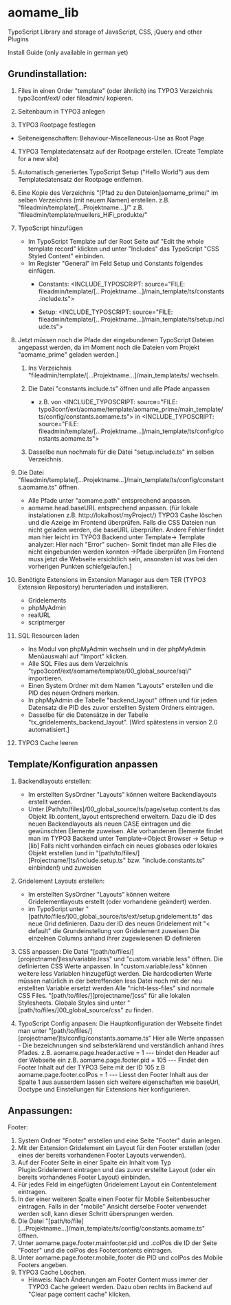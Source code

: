 aomame_lib
==========

TypoScript Library and storage of JavaScript, CSS, jQuery and other Plugins


Install Guide (only available in german yet)


Grundinstallation:
------------------
1. Files in einen Order "template" (oder ähnlich) ins TYPO3 Verzeichnis typo3conf/ext/ oder fileadmin/ kopieren.

2. Seitenbaum in TYPO3 anlegen

3. TYPO3 Rootpage festlegen
  - Seiteneigenschaften: Behaviour-Miscellaneous-Use as Root Page

4. TYPO3 Templatedatensatz auf der Rootpage erstellen. (Create Template for a new site)

5. Automatisch generiertes TypoScript Setup ("Hello World") aus dem Templatedatensatz der Rootpage entfernen.

6. Eine Kopie des Verzeichnis "[Pfad zu den Dateien]aomame_prime/" im selben Verzeichnis (mit neuem Namen) erstellen. 
	z.B. "fileadmin/template/[...Projektname...]/"
	z.B. "fileadmin/template/muellers_HiFi_produkte/"

7. TypoScript hinzufügen
	- Im TypoScript Template auf der Root Seite auf "Edit the whole template record" klicken und unter "Includes" das TypoScript "CSS Styled Content" einbinden.
	- Im Register "General" im Feld Setup und Constants folgendes einfügen.
		- Constants: 
			\<INCLUDE_TYPOSCRIPT: source="FILE: fileadmin/template/[...Projektname...]/main_template/ts/constants.include.ts"\>
		
		- Setup: 
			\<INCLUDE_TYPOSCRIPT: source="FILE: fileadmin/template/[...Projektname...]/main_template/ts/setup.include.ts"\>


8. Jetzt müssen noch die Pfade der eingebundenen TypoScript Dateien angepasst werden, da im Moment noch die Dateien vom Projekt "aomame_prime" geladen werden.]
	1. Ins Verzeichnis "fileadmin/template/[...Projektname...]/main_template/ts/ wechseln.
	2. Die Datei "constants.include.ts" öffnen und alle Pfade anpassen
		- z.B. von \<INCLUDE_TYPOSCRIPT: source="FILE: typo3conf/ext/aomame/template/aomame_prime/main_template/ts/config/constants.aomame.ts"\>
			in
			   \<INCLUDE_TYPOSCRIPT: source="FILE: fileadmin/template/[...Projektname...]/main_template/ts/config/constants.aomame.ts"\>

	3. Dasselbe nun nochmals für die Datei "setup.include.ts" im selben Verzeichnis.
	 

9. Die Datei "fileadmin/template/[...Projektname...]/main_template/ts/config/constants.aomame.ts" öffnen.
	- Alle Pfade unter "aomame.path" entsprechend anpassen.
	- aomame.head.baseURL entsprechend anpassen.
		(für lokale instalationen z.B. http://lokalhost/myProject/)
		TYPO3 Cashe löschen und die Azeige im Frontend überprüfen. Falls die CSS Dateien nun nicht geladen werden, die baseURL überprüfen.
		Andere Fehler findet man hier leicht im TYPO3 Backend unter Template-> Template analyzer: Hier nach "Error" suchen- Somit findet man alle Files die nicht eingebunden werden konnten ->Pfade überprüfen
		[Im Frontend muss jetzt die Webseite ersichtlich sein, ansonsten ist was bei den vorherigen Punkten schiefgelaufen.]
		

10. Benötigte Extensions im Extension Manager aus dem TER (TYPO3 Extension Repository) herunterladen und installieren.
	- Gridelements
	- phpMyAdmin
	- realURL
	- scriptmerger


11. SQL Resourcen laden
	- Ins Modul von phpMyAdmin wechseln und in der phpMyAdmin Menüauswahl auf "Import" klicken.
	- Alle SQL Files aus dem Verzeichnis "typo3conf/ext/aomame/template/00_global_source/sql/" importieren.
	- Einen System Ordner mit dem Namen "Layouts" erstellen und die PID des neuen Ordners merken.
	- In phpMyAdmin die Tabelle "backend_layout" öffnen und für jeden Datensatz die PID des zuvor erstellten System Ordners eintragen.
	- Dasselbe für die Datensätze in der Tabelle "tx_gridelements_backend_layout".
	[Wird spätestens in version 2.0 automatisiert.]

12. TYPO3 Cache leeren




Template/Konfiguration anpassen
--------------------------------

1. Backendlayouts erstellen:
	- Im erstellten SysOrdner "Layouts" können weitere Backendlayouts erstellt werden.
	- Unter [Path/to/files]/00_global_source/ts/page/setup.content.ts das Objekt lib.content_layout entsprechend erweitern.
		Dazu die ID des neuen Backendlayouts als neuen CASE eintragen und die gewünschten Elemente zuweisen.
		Alle vorhandenen Elemente findet man im TYPO3 Backend unter Template->Object Browser -> Setup -> [lib]
		Falls nicht vorhanden einfach ein neues globases oder lokales Objekt erstellen (und in "[path/to/files/][Projectname/]ts/include.setup.ts" bzw. "include.constants.ts" einbinden!) und zuweisen

2. Gridelement Layouts erstellen:
	- Im erstellten SysOrdner "Layouts" können weitere Gridelementlayouts erstellt (oder vorhandene geändert) werden.
	- im TypoScript unter "[path/to/files/]00_global_source/ts/ext/setup.gridelement.ts" das neue Grid definieren.
		Dazu der ID des neuen Gridelement mit  "< default" die Grundeinstellung von Gridelement zuweisen
		Die einzelnen Columns anhand ihrer zugewiesenen ID definieren


3. CSS anpassen:
	Die Datei "[path/to/files/][projectname/]less/variable.less" und "custom.variable.less" öffnen.
		Die definierten CSS Werte anpassen.
		In "custom.variable.less" können weitere less Variablen hinzugefügt werden. Die hardcodierten Werte müssen natürlich in der betreffenden less Datei noch mit der neu erstellten Variable ersetzt werden 
		Alle "nicht-less-files" sind normale CSS Files. "[path/to/files/][projectname/]css" für alle lokalen Stylesheets. Globale Styles sind unter "[path/to/files/]00_global_source/css" zu finden.
		
4. TypoScript Config anpasen:
	Die Hauptkonfiguration der Webseite findet man unter "[path/to/files/][projectname/]ts/config/constants.aomame.ts" 
	Hier alle Werte anpassen - Die bezeichnungen sind selbsterklärend und verständlich anhand ihres Pfades.
		z.B.    aomame.page.header.active = 1  	--- bindet den Header auf der Webseite ein
		z.B.	aomame.page.footer.pid = 105 	--- Findet den Footer Inhalt auf der TYPO3 Seite mit der ID 105
		z.B	aomame.page.footer.colPos = 1	--- Liesst den Footer Inhalt aus der Spalte 1 aus 
		ausserdem lassen sich weitere eigenschaften wie baseUrl, Doctype und Einstellungen für Extensions hier konfigurieren.
	



Anpassungen:
---------------

Footer:

1. System Ordner "Footer" erstellen und eine Seite "Footer" darin anlegen.
2. Mit der Extension Gridelement ein Layout für den Footer erstellen (oder eines der bereits vorhandenen Footer Layouts verwenden).
3. Auf der Footer Seite in einer Spalte ein Inhalt vom Typ Plugin:Gridelement eintragen und das zuvor erstellte Layout (oder ein bereits vorhandenes Footer Layout) einbinden.
4. Für jedes Feld im eingefügten Gridelement Layout ein Contentelement eintragen.
5. In der einer weiteren Spalte einen Footer für Mobile Seitenbesucher eintragen. Falls in der "mobile" Ansicht derselbe Footer verwendet werden soll, kann dieser Schritt übersprungen werden.
6. Die Datei "[path/to/file][...Projektname...]/main_template/ts/config/constants.aomame.ts" öffnen.
7. Unter aomame.page.footer.mainfooter.pid und .colPos die ID der Seite "Footer" und die colPos des Footercontents eintragen. 
8. Unter aomame.page.footer.mobile_footer die PID und colPos des Mobile Footers angeben.
9. TYPO3 Cache Löschen.
	- Hinweis: Nach Änderungen am Footer Content muss immer der TYPO3 Cache geleert werden. Dazu oben rechts im Backend auf "Clear page content cache" klicken.
